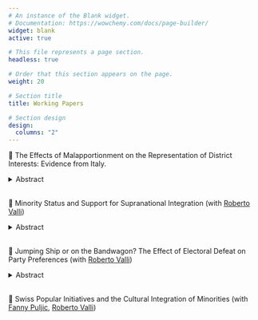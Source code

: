 ```yaml
---
# An instance of the Blank widget.
# Documentation: https://wowchemy.com/docs/page-builder/
widget: blank
active: true

# This file represents a page section.
headless: true

# Order that this section appears on the page.
weight: 20

# Section title
title: Working Papers

# Section design
design:
  columns: "2"
---
```


    
:page_facing_up: The Effects of Malapportionment on the Representation of District Interests: Evidence from Italy.
<details>
<summary>Abstract</summary>
<br>
A normatively appealing characteristic of most representative democracies is that their electoral rules are designed to assure that each group of voters receives representation roughly proportionate to their number. Scholars have devoted a great deal of attention to malapportionment precisely because it is a violation of this principle. However, discerning the effects of malapportionment can be challenging because the intentional overrepresentation (underrepresentation) of some districts is almost always associated with characteristics of the districts that can confound the effects of the number of MPs they select. I take advantage of the two-tier elections to the Italian Senate between 1994–2001 and a comprehensive database of actions by individual MPs to disentangle the real benefits of being relatively overrepresented. Using a discontinuity design based on close elections, I first show that the Italian two-tier system caused malapportionment by allowing otherwise similar single-member districts to elect either one or two senators. I then find that districts that barely elect two representatives are more frequently the target of several legislative and non-legislative activities than districts that barely elect one representative.  The bias in favor of overrepresented areas is driven by the higher number of elected senators and not by variation in legislator effort. The results of the study demonstrate the political consequences of unequal representation and contribute to the debate about the design of electoral institutions.
</details>

</br>

:page_facing_up: Minority Status and Support for Supranational Integration (with [Roberto Valli](https://www.robertovalli.com/))
</br>
<details>
<summary>Abstract</summary>
The growing backlash against globalization and supranational integration raises new questions
about the sources of public support for international organizations. In this article, we
draw on studies of nationalism and ethnic politics to argue that the gap in status and opportunities
between majority and minority individuals affects the evaluation of international
institutions. Our theory predicts that individuals bearing minority traits, whose socioeconomic
status and opportunities are oftentimes restricted because of such traits, are more
dissatisfied with national institutions and more favorable toward supranational integration
than their majority counterparts. To test our expectations we focus on the European Union
as the most advanced manifestation of regional integration beyond the nation-state. Using a
wide range of contemporary survey evidence, multiple outcomes, and different operationalizations
of minority status, we first demonstrate a robust positive association between minority
status and support for supranational integration. We then present suggestive evidence of the
causal mechanism implied by our theory. In particular, we show that second-generation migrants
and regional minorities are less satisfied with the national government and democracy
than majorities, and that negative experiences such as discrimination or political exclusion
affect minorities’ views of domestic and European institutions.
<br>

</details>

</br>

:page_facing_up: Jumping Ship or on the Bandwagon? The Effect of Electoral Defeat on Party Preferences (with [Roberto Valli](https://www.robertovalli.com/)) 

<details>
<summary>Abstract</summary>
<br>
How do partisan preferences develop in the aftermath of an election? Robust evidence suggest that electoral winners and losers display important differences in terms of satisfaction with and trust in the political system. By contrast, little is known about the effects of electoral outcomes on individuals’ preferences for political parties. In this paper we argue that elections can powerfully shake partisan attachments, with losers shying away from previously voted parties, and winners remaining safely attached to the bandwagon. We thus derive and test hypotheses both at the party’s and at the voter’s level. First, we predict winning (losing) parties to increase (decrease) support among the electorate in the aftermath of the election. Second, we predict winning (losing) voters to be less (more) likely to change party preference. To test these propositions, we leverage both monthly opinion polls for political parties across 12 European countries, and household panel surveys for Switzerland, UK, Germany, and the Netherlands. Our analysis relies on a difference-in-differences estimator to study the impact of elections on party support, and on a within-individual estimator to look at the changes in voters’ partisan preferences before and after the election. Our contribution is two-fold. First, we contribute to the winner-loser gap literature by showing that winners and losers update their partisan preferences differently following an election. Second, we expand our understanding of opinion polls by showing how electoral results can dramatically affect patterns in voting intentions.
</details>

</br>

:page_facing_up: Swiss Popular Initiatives and the Cultural Integration of Minorities (with [Fanny Puljic](https://sites.google.com/view/fannypuljic/home), [Roberto Valli](https://www.robertovalli.com/))
